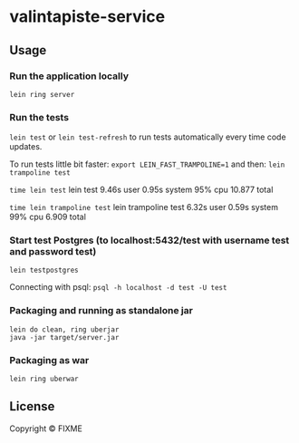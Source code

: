 # valintapiste-service

## Usage

### Run the application locally

`lein ring server`

### Run the tests

`lein test` or `lein test-refresh` to run tests automatically every time code updates.

To run tests little bit faster:
`export LEIN_FAST_TRAMPOLINE=1`
and then:
`lein trampoline test`

`time lein test`
lein test             9.46s user 0.95s system 95% cpu 10.877 total

`time lein trampoline test`
lein trampoline test  6.32s user 0.59s system 99% cpu 6.909 total

### Start test Postgres (to localhost:5432/test with username test and password test)

`lein testpostgres`

Connecting with psql:
`psql -h localhost -d test -U test`

### Packaging and running as standalone jar

```
lein do clean, ring uberjar
java -jar target/server.jar
```

### Packaging as war

`lein ring uberwar`

## License

Copyright ©  FIXME
